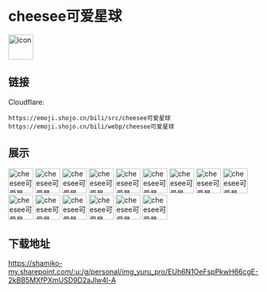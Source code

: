 # cheesee可爱星球
<img src="https://emoji.shojo.cn/bili/src/cheesee可爱星球/icon.png" width="50" height="50" alt="icon">

## 链接
Cloudflare:
```
https://emoji.shojo.cn/bili/src/cheesee可爱星球
https://emoji.shojo.cn/bili/webp/cheesee可爱星球
```
## 展示
<img src="https://emoji.shojo.cn/bili/src/cheesee可爱星球/cheesee可爱星球-拿捏.png" width="50" height="50" alt="cheesee可爱星球-拿捏">
<img src="https://emoji.shojo.cn/bili/src/cheesee可爱星球/cheesee可爱星球-爱你.png" width="50" height="50" alt="cheesee可爱星球-爱你">
<img src="https://emoji.shojo.cn/bili/src/cheesee可爱星球/cheesee可爱星球-送花.png" width="50" height="50" alt="cheesee可爱星球-送花">
<img src="https://emoji.shojo.cn/bili/src/cheesee可爱星球/cheesee可爱星球-乖巧.png" width="50" height="50" alt="cheesee可爱星球-乖巧">
<img src="https://emoji.shojo.cn/bili/src/cheesee可爱星球/cheesee可爱星球-开心.png" width="50" height="50" alt="cheesee可爱星球-开心">
<img src="https://emoji.shojo.cn/bili/src/cheesee可爱星球/cheesee可爱星球-打招呼.png" width="50" height="50" alt="cheesee可爱星球-打招呼">
<img src="https://emoji.shojo.cn/bili/src/cheesee可爱星球/cheesee可爱星球-许愿瓶.png" width="50" height="50" alt="cheesee可爱星球-许愿瓶">
<img src="https://emoji.shojo.cn/bili/src/cheesee可爱星球/cheesee可爱星球-禁止投食.png" width="50" height="50" alt="cheesee可爱星球-禁止投食">
<img src="https://emoji.shojo.cn/bili/src/cheesee可爱星球/cheesee可爱星球-变傻泡泡.png" width="50" height="50" alt="cheesee可爱星球-变傻泡泡">
<img src="https://emoji.shojo.cn/bili/src/cheesee可爱星球/cheesee可爱星球-哇哦.png" width="50" height="50" alt="cheesee可爱星球-哇哦">
<img src="https://emoji.shojo.cn/bili/src/cheesee可爱星球/cheesee可爱星球-心动.png" width="50" height="50" alt="cheesee可爱星球-心动">
<img src="https://emoji.shojo.cn/bili/src/cheesee可爱星球/cheesee可爱星球-来喽.png" width="50" height="50" alt="cheesee可爱星球-来喽">
<img src="https://emoji.shojo.cn/bili/src/cheesee可爱星球/cheesee可爱星球-？.png" width="50" height="50" alt="cheesee可爱星球-？">
<img src="https://emoji.shojo.cn/bili/src/cheesee可爱星球/cheesee可爱星球-阿巴阿巴.png" width="50" height="50" alt="cheesee可爱星球-阿巴阿巴">
<img src="https://emoji.shojo.cn/bili/src/cheesee可爱星球/cheesee可爱星球-加油.png" width="50" height="50" alt="cheesee可爱星球-加油">

## 下载地址

https://shamiko-my.sharepoint.com/:u:/g/personal/img_yuru_pro/EUh6N1OeFspPkwH66cgE-2kBB5MXfPXmUSD9D2aJlw4l-A